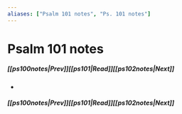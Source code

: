 ```yaml
---
aliases: ["Psalm 101 notes", "Ps. 101 notes"]
---
```

# Psalm 101 notes
##### <span class=arrow-left></span>[[ps100notes|Prev]]<span class=navigation-separator></span>[[ps101|Read]]<span class=navigation-separator></span>[[ps102notes|Next]]<span class=arrow-right></span>
- 
##### <span class=arrow-left></span>[[ps100notes|Prev]]<span class=navigation-separator></span>[[ps101|Read]]<span class=navigation-separator></span>[[ps102notes|Next]]<span class=arrow-right></span>